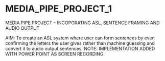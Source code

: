 # MEDIA_PIPE_PROJECT_1
MEDIA PIPE PROJECT – INCOPORATING ASL, SENTENCE FRAMING AND AUDIO OUTPUT

AIM: To create an ASL system where user can form sentences by even confirming the letters the user gives rather than machine guessing and convert it to audio output sentences.
NOTE: IMPLEMENTATION ADDED WITH POWER POINT AS SCREEN RECORDING

